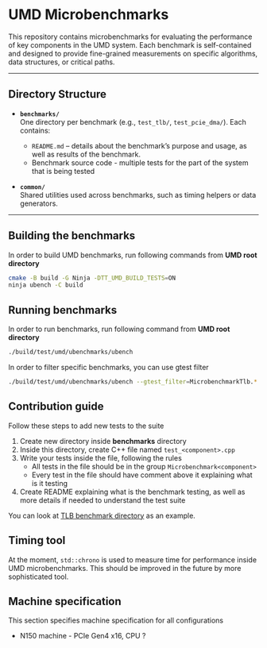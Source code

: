 # UMD Microbenchmarks

This repository contains microbenchmarks for evaluating the performance of key components in the UMD system. Each benchmark is self-contained and designed to provide fine-grained measurements on specific algorithms, data structures, or critical paths.

---

## Directory Structure

- **`benchmarks/`**  
  One directory per benchmark (e.g., `test_tlb/`, `test_pcie_dma/`). Each contains:
  - `README.md` – details about the benchmark’s purpose and usage, as well as results of the benchmark.
  - Benchmark source code - multiple tests for the part of the system that is being tested

- **`common/`**  
  Shared utilities used across benchmarks, such as timing helpers or data generators.

---

## Building the benchmarks

In order to build UMD benchmarks, run following commands from **UMD root directory**

```bash
cmake -B build -G Ninja -DTT_UMD_BUILD_TESTS=ON
ninja ubench -C build
```

## Running benchmarks

In order to run benchmarks, run following command from **UMD root directory**

```bash
./build/test/umd/ubenchmarks/ubench
```

In order to filter specific benchmarks, you can use gtest filter

```bash
./build/test/umd/ubenchmarks/ubench --gtest_filter=MicrobenchmarkTlb.*
```

## Contribution guide

Follow these steps to add new tests to the suite

1. Create new directory inside **benchmarks** directory
2. Inside this directory, create C++ file named ```test_<component>.cpp```
3. Write your tests inside the file, following the rules
    - All tests in the file should be in the group ```Microbenchmark<component>```
    - Every test in the file should have comment above it explaining what is it testing
4. Create README explaining what is the benchmark testing, as well as more details if needed to understand the test suite

You can look at [TLB benchmark directory](./benchmarks/tlb/) as an example.

## Timing tool

At the moment, ```std::chrono``` is used to measure time for performance inside UMD microbenchmarks. This should be improved in the future by more sophisticated tool.

## Machine specification

This section specifies machine specification for all configurations

- N150 machine - PCIe Gen4 x16, CPU ?